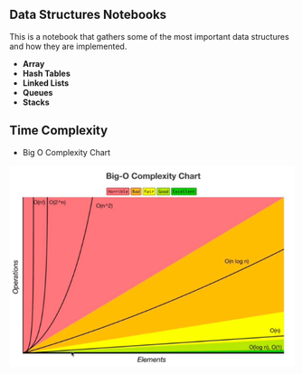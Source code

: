 ## Data Structures Notebooks

This is a notebook that gathers some of the most important data structures and how they are implemented.

* **Array**
* **Hash Tables**
* **Linked Lists**
* **Queues**
* **Stacks**

## Time Complexity

* Big O Complexity Chart

![Chart](./imgs/BIG-O-chart.png)
